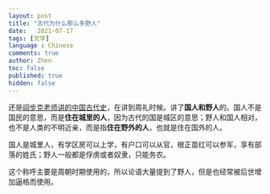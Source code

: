```yaml
---
layout: post
title: "古代为什么那么多野人"
date:   2021-07-17
tags: [文学]
language : Chinese
comments: true
author: Zhen
toc: false
published: true
hidden: false
---
```

还是[阎步克老师讲的中国古代史](https://youtu.be/qX3z3Gij_XY)，在讲到周礼时候。讲了**国人和野人**的。国人不是国民的意思，而是**住在城里的人**，因为古代的国是城区的意思；野人和国人相对，也不是人类的不明近亲，而是指**住在野外的人**，也就是住在国外的人。

国人是城里人，有学区房可以上学，有户口可以从官，根正苗红可以参军，享有部落的姓氏；野人一般都是俘虏或者奴隶，只能务农。



这个称呼主要是周朝时期使用的，所以论语大量提到了野人，但是也经常被后世增加逼格而使用。






<!--stackedit_data:
eyJoaXN0b3J5IjpbLTEzNDUyODUxMTNdfQ==
-->